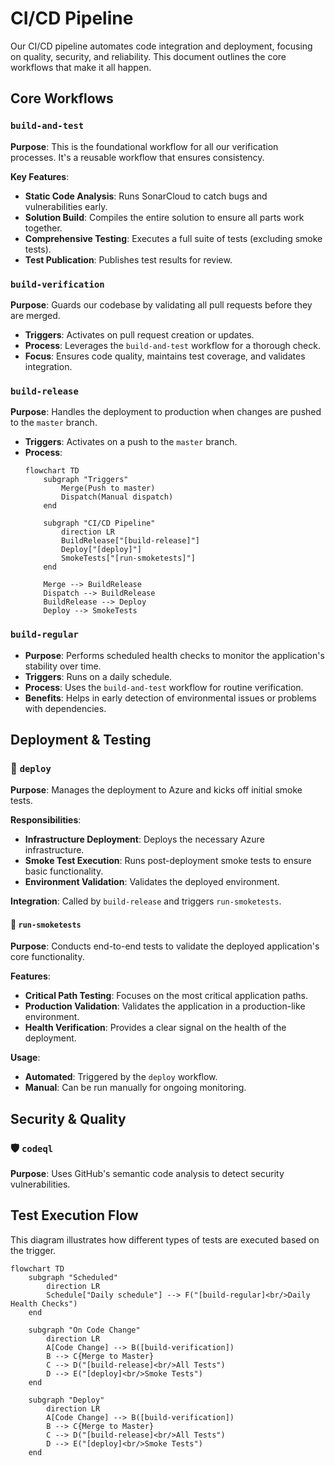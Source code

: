 # CI/CD Pipeline

Our CI/CD pipeline automates code integration and deployment, focusing on quality, security, and reliability. This
document outlines the core workflows that make it all happen.

## Core Workflows

### `build-and-test`

**Purpose**: This is the foundational workflow for all our verification processes. It's a reusable workflow that ensures
consistency.

**Key Features**:

- **Static Code Analysis**: Runs SonarCloud to catch bugs and vulnerabilities early.
- **Solution Build**: Compiles the entire solution to ensure all parts work together.
- **Comprehensive Testing**: Executes a full suite of tests (excluding smoke tests).
- **Test Publication**: Publishes test results for review.

### `build-verification`

**Purpose**: Guards our codebase by validating all pull requests before they are merged.

- **Triggers**: Activates on pull request creation or updates.
- **Process**: Leverages the `build-and-test` workflow for a thorough check.
- **Focus**: Ensures code quality, maintains test coverage, and validates integration.

### `build-release`

**Purpose**: Handles the deployment to production when changes are pushed to the `master` branch.

- **Triggers**: Activates on a push to the `master` branch.
- **Process**:
  ```mermaid
  flowchart TD
      subgraph "Triggers"
          Merge(Push to master)
          Dispatch(Manual dispatch)
      end

      subgraph "CI/CD Pipeline"
          direction LR
          BuildRelease["[build-release]"]
          Deploy["[deploy]"]
          SmokeTests["[run-smoketests]"]
      end

      Merge --> BuildRelease
      Dispatch --> BuildRelease
      BuildRelease --> Deploy
      Deploy --> SmokeTests
  ```

### `build-regular`

- **Purpose**: Performs scheduled health checks to monitor the application's stability over time.
- **Triggers**: Runs on a daily schedule.
- **Process**: Uses the `build-and-test` workflow for routine verification.
- **Benefits**: Helps in early detection of environmental issues or problems with dependencies.

## Deployment & Testing

### 🚢 `deploy`

**Purpose**: Manages the deployment to Azure and kicks off initial smoke tests.

**Responsibilities**:

- **Infrastructure Deployment**: Deploys the necessary Azure infrastructure.
- **Smoke Test Execution**: Runs post-deployment smoke tests to ensure basic functionality.
- **Environment Validation**: Validates the deployed environment.

**Integration**: Called by `build-release` and triggers `run-smoketests`.

#### 🧪 `run-smoketests`

**Purpose**: Conducts end-to-end tests to validate the deployed application's core functionality.

**Features**:

- **Critical Path Testing**: Focuses on the most critical application paths.
- **Production Validation**: Validates the application in a production-like environment.
- **Health Verification**: Provides a clear signal on the health of the deployment.

**Usage**:

- **Automated**: Triggered by the `deploy` workflow.
- **Manual**: Can be run manually for ongoing monitoring.

## Security & Quality

### 🛡️ `codeql`

**Purpose**: Uses GitHub's semantic code analysis to detect security vulnerabilities.

## Test Execution Flow

This diagram illustrates how different types of tests are executed based on the trigger.

```mermaid
flowchart TD
    subgraph "Scheduled"
        direction LR
        Schedule["Daily schedule"] --> F("[build-regular]<br/>Daily Health Checks")
    end

    subgraph "On Code Change"
        direction LR
        A[Code Change] --> B([build-verification])
        B --> C{Merge to Master}
        C --> D("[build-release]<br/>All Tests")
        D --> E("[deploy]<br/>Smoke Tests")
    end
    
    subgraph "Deploy"
        direction LR
        A[Code Change] --> B([build-verification])
        B --> C{Merge to Master}
        C --> D("[build-release]<br/>All Tests")
        D --> E("[deploy]<br/>Smoke Tests")
    end
```